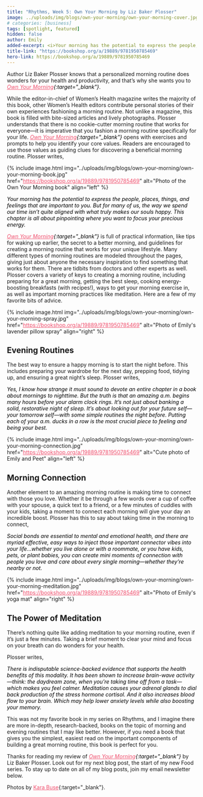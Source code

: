 ```yaml
---
title: "Rhythms, Week 5: Own Your Morning by Liz Baker Plosser"
image: ../uploads/img/blogs/own-your-morning/own-your-morning-cover.jpg
# categories: [business]
tags: [spotlight, featured]
hidden: false
author: Emily
added-excerpt: <i>Your morning has the potential to express the people, places, things, and feelings that are important to you. But for many of us, the way we spend our time isn’t quite aligned with what truly makes our souls happy. This chapter is all about pinpointing where you to to focus your precious energy.</i>
title-link: "https://bookshop.org/a/19889/9781950785469"
hero-link: https://bookshop.org/a/19889/9781950785469
---
```


<style> em {color: black;} p a {color: #f0506e;}</style>

Author Liz Baker Plosser knows that a personalized morning routine does wonders for your health and productivity, and that’s why she wants you to _[Own Your Morning](https://bookshop.org/a/19889/9781950785469){:target="\_blank"}_.

While the editor-in-chief of Women’s Health magazine writes the majority of this book, other Women’s Health editors contribute personal stories of their own experiences fashioning a morning routine. Not unlike a magazine, this book is filled with bite-sized articles and lively photographs. Plosser understands that there is no cookie-cutter morning routine that works for everyone—it is imperative that you fashion a morning routine specifically for your life. _[Own Your Morning](https://bookshop.org/a/19889/9781950785469){:target="\_blank"}_ opens with exercises and prompts to help you identify your core values. Readers are encouraged to use those values as guiding clues for discovering a beneficial morning routine. Plosser writes,

{% include image.html img="../uploads/img/blogs/own-your-morning/own-your-morning-book.jpg" href="https://bookshop.org/a/19889/9781950785469" alt="Photo of the Own Your Morning book" align="left" %}

_Your morning has the potential to express the people, places, things, and feelings that are important to you. But for many of us, the way we spend our time isn’t quite aligned with what truly makes our souls happy. This chapter is all about pinpointing where you want to focus your precious energy._

_[Own Your Morning](https://bookshop.org/a/19889/9781950785469){:target="\_blank"}_ is full of practical information, like tips for waking up earlier, the secret to a better morning, and guidelines for creating a morning routine that works for your unique lifestyle. Many different types of morning routines are modeled throughout the pages, giving just about anyone the necessary inspiration to find something that works for them. There are tidbits from doctors and other experts as well. Plosser covers a variety of keys to creating a morning routine, including preparing for a great morning, getting the best sleep, cooking energy-boosting breakfasts (with recipes!), ways to get your morning exercise in, as well as important morning practices like meditation. Here are a few of my favorite bits of advice.

{% include image.html img="../uploads/img/blogs/own-your-morning/own-your-morning-spray.jpg" href="https://bookshop.org/a/19889/9781950785469" alt="Photo of Emily's lavender pillow spray" align="right" %}

## Evening Routines

The best way to ensure a happy morning is to start the night before. This includes preparing your wardrobe for the next day, prepping food, tidying up, and ensuring a great night’s sleep.
Plosser writes,

_Yes, I know how strange it must sound to devote an entire chapter in a book about mornings to nighttime. But the truth is that an amazing a.m. begins many hours before your alarm clock rings. It’s not just about banking a solid, restorative night of sleep. It’s about looking out for your future self—your tomorrow self—with some simple routines the night before. Putting each of your a.m. ducks in a row is the most crucial piece to feeling and being your best._

{% include image.html img="../uploads/img/blogs/own-your-morning/own-your-morning-connection.jpg" href="https://bookshop.org/a/19889/9781950785469" alt="Cute photo of Emily and Peet" align="left" %}

## Morning Connection

Another element to an amazing morning routine is making time to connect with those you love. Whether it be through a few words over a cup of coffee with your spouse, a quick text to a friend, or a few minutes of cuddles with your kids, taking a moment to connect each morning will give your day an incredible boost. Plosser has this to say about taking time in the morning to connect,

_Social bonds are essential to mental and emotional health, and there are myriad effective, easy ways to inject those important connector vibes into your life…whether you live alone or with a roommate, or you have kids, pets, or plant babies, you can create mini moments of connection with people you love and care about every single morning—whether they’re nearby or not._

{% include image.html img="../uploads/img/blogs/own-your-morning/own-your-morning-meditation.jpg" href="https://bookshop.org/a/19889/9781950785469" alt="Photo of Emily's yoga mat" align="right" %}

## The Power of Meditation

There’s nothing quite like adding meditation to your morning routine, even if it’s just a few minutes. Taking a brief moment to clear your mind and focus on your breath can do wonders for your health.

Plosser writes,

_There is indisputable science-backed evidence that supports the health benefits of this modality. It has been shown to increase brain-wave activity—think: the daydream zone, when you’re taking time off from a task—which makes you feel calmer. Meditation causes your adrenal glands to dial back production of the stress hormone cortisol. And it also increases blood flow to your brain. Which may help lower anxiety levels while also boosting your memory._

This was not my favorite book in my series on Rhythms, and I imagine there are more in-depth, research-backed, books on the topic of morning and evening routines that I may like better. However, if you need a book that gives you the simplest, easiest read on the important components of building a great morning routine, this book is perfect for you.

Thanks for reading my review of _[Own Your Morning](https://bookshop.org/a/19889/9781950785469){:target="\_blank"}_ by Liz Baker Plosser. Look out for my next blog post, the start of my new Food series. To stay up to date on all of my blog posts, join my email newsletter below.

Photos by [Kara Buse](https://wyldroots.com/){:target="\_blank"}.
